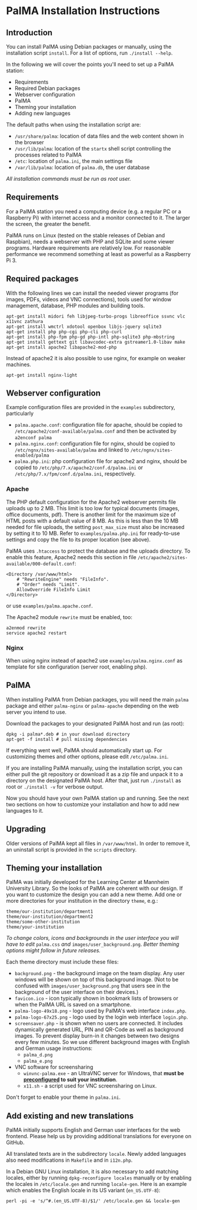 # PalMA Installation Instructions

## Introduction

You can install PalMA using Debian packages or manually, using the
installation script `install`. For a list of options, run `./install
--help`.

In the following we will cover the points you'll need to set up a PalMA station:

* Requirements
* Required Debian packages
* Webserver configuration
* PalMA
* Theming your installation
* Adding new languages

The default paths when using the installation script are:
* `/usr/share/palma`: location of data files and the web content shown
  in the browser
* `/usr/lib/palma`: location of the `startx` shell script controlling
  the processes related to PalMA
* `/etc`: location of `palma.ini`, the main settings file
* `/var/lib/palma`: location of `palma.db`, the user database

_All installation commands must be run as root user._

## Requirements

For a PalMA station you need a computing device (e.g. a regular PC or a Raspberry Pi) with internet access and a monitor connected to it. The larger the screen, the greater the benefit.

PalMA runs on Linux (tested on the stable releases of Debian and Raspbian), needs a webserver with PHP and SQLite and some viewer programs.
Hardware requirements are relatively low. For reasonable performance we recommend something at least as powerful as a Raspberry Pi 3.

## Required packages

With the following lines we can install the needed viewer programs (for images, PDFs, videos and VNC connections), tools used for window management, database, PHP modules and building tools.

    apt-get install midori feh libjpeg-turbo-progs libreoffice ssvnc vlc x11vnc zathura
    apt-get install wmctrl xdotool openbox libjs-jquery sqlite3
    apt-get install php php-cgi php-cli php-curl
    apt-get install php-fpm php-gd php-intl php-sqlite3 php-mbstring
    apt-get install gettext git libavcodec-extra gstreamer1.0-libav make
    apt-get install apache2 libapache2-mod-php

Instead of apache2 it is also possible to use nginx, for example on weaker machines.

    apt-get install nginx-light

## Webserver configuration

Example configuration files are provided in the `examples`
subdirectory, particularly
* `palma.apache.conf`: configuration file for apache, should be copied to `/etc/apache2/conf-available/palma.conf` and then be activated by `a2enconf palma`
* `palma.nginx.conf`: configuration file for nginx, should be copied to `/etc/ngnx/sites-available/palma` and linked to `/etc/ngnx/sites-enabled/palma`
* `palma.php.ini`: php configuration file for apache2 and nginx, should be copied to `/etc/php/7.x/apache2/conf.d/palma.ini` or `/etc/php/7.x/fpm/conf.d/palma.ini`, respectively.

### Apache

The PHP default configuration for the Apache2 webserver permits file
uploads up to 2 MB. This limit is too low for typical documents
(images, office documents, pdf). There is another limit for the
maximum size of HTML posts with a default value of 8 MB.  As this is
less than the 10 MB needed for file uploads, the setting
`post_max_size` must also be increased by setting it to 10 MB.  Refer
to `examples/palma.php.ini` for ready-to-use settings and copy the
file to its proper location (see above).

PalMA uses `.htaccess` to protect the database and the uploads directory.
To enable this feature, Apache2 needs this section in file
`/etc/apache2/sites-available/000-default.conf`:

    <Directory /var/www/html>
        # "RewriteEngine" needs "FileInfo".
        # "Order" needs "Limit".
        AllowOverride FileInfo Limit
    </Directory>
    
or use `examples/palma.apache.conf`.

The Apache2 module `rewrite` must be enabled, too:

    a2enmod rewrite
    service apache2 restart

### Nginx

When using nginx instead of apache2 use `examples/palma.nginx.conf` as
template for site configuration (server root, enabling php).

## PalMA

When installing PalMA from Debian packages, you will need the main
`palma` package and either `palma-nginx` or `palma-apache` depending
on the web server you intend to use.

Download the packages to your designated PalMA host and run (as root):

    dpkg -i palma*.deb # in your download directory
    apt-get -f install # pull missing dependencies
     
If everything went well, PalMA should automatically start up.
For customizing themes and other options, please edit `/etc/palma.ini`.

If you are installing PalMA manually, using the installation script,
you can either pull the git repository or download it as a zip file and unpack it to a directory on the designated PalMA host. After that, just run `./install` as root or `./install -v` for verbose output.

Now you should have your own PalMA station up and running.  See the
next two sections on how to customize your installation and how to add
new languages to it.

## Upgrading

Older versions of PalMA kept all files in `/var/www/html`. In order to
remove it, an uninstall script is provided in the `scripts` directory.

## Theming your installation

PalMA was initially developed for the Learning Center at Mannheim University
Library. So the looks of PalMA are coherent with our design.
If you want to customize the design you can add a new theme.
Add one or more directories for your institution in the directory `theme`, e.g.:

    theme/our-institution/department1
    theme/our-institution/department2
    theme/some-other-institution
    theme/your-institution

_To change colors, icons and backgrounds in the user interface you will have to edit_ `palma.css` _and_ `images/user_background.png`.
_Better theming options might follow in future releases._

Each theme directory must include these files:

* `background.png` - the background image on the team display. Any user windows will be shown on top of this background image. (Not to be confused with `images/user_background.png` that users see in the background of the user interface on their devices.)
* `favicon.ico` - icon typically shown in bookmark lists of browsers or when the PalMA URL is saved on a smartphone.
* `palma-logo-49x18.png` - logo used by PalMA's web interface `index.php`.
* `palma-logo-67x25.png` - logo used by the login web interface `login.php`.
* `screensaver.php` - is shown when no users are connected. It includes dynamically generated URL, PIN and QR-Code as well as background images. To prevent display burn-in it changes between two designs every few minutes. So we use different background images with English and German usage instructions:
  * `palma_d.png`
  * `palma_e.png`
* VNC software for screensharing
  * `winvnc-palma.exe` - an UltraVNC server for Windows, that **must be [preconfigured](http://www.uvnc.com/docs/uvnc-sc.html) to suit your institution**.
  * `x11.sh` - a script used for VNC screensharing on Linux.

Don't forget to enable your theme in `palma.ini`.

## Add existing and new translations

PalMA initially supports English and German user interfaces for the web
frontend. Please help us by providing additional translations for everyone on GitHub.

All translated texts are in the subdirectory `locale`.
Newly added languages also need modifications in `Makefile` and in `i12n.php`.

In a Debian GNU Linux installation, it is also necessary to add matching
locales, either by running `dpkg-reconfigure locales` manually or by enabling
the locales in `/etc/locale.gen` and running `locale-gen`. Here is an
example which enables the English locale in its US variant (`en_US.UTF-8`):

    perl -pi -e 's/^#.(en_US.UTF-8)/$1/' /etc/locale.gen && locale-gen
